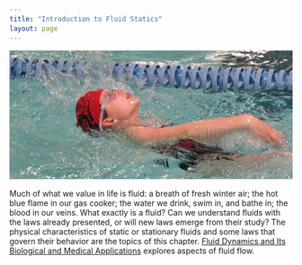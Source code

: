 ```yaml
---
title: "Introduction to Fluid Statics"
layout: page
---
```



![A swimmer in a pool doing the backstroke.](../resources/Figure_12_00_01a_D.jpg "The fluid essential to all life has a beauty of its own. It also helps support the weight of this swimmer. (credit: Terren, Wikimedia Commons)")

Much of what we value in life is fluid: a breath of fresh winter air; the hot
blue flame in our gas cooker; the water we drink, swim in, and bathe in; the
blood in our veins. What exactly is a fluid? Can we understand fluids with the
laws already presented, or will new laws emerge from their study? The physical
characteristics of static or stationary fluids and some laws that govern their
behavior are the topics of this
chapter. [Fluid Dynamics and Its Biological and Medical Applications](/m42204)
explores aspects of fluid flow.
